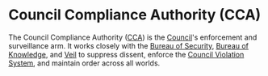 # Council Compliance Authority (CCA)

The Council Compliance Authority ([CCA](/docs/factions/cca.md)) is the [Council](/docs/factions/council.md)'s enforcement and surveillance arm. It works closely with the [Bureau of Security](/docs/factions/bureau-of-security.md), [Bureau of Knowledge](/docs/factions/bureau-of-knowledge.md), and [Veil](/docs/factions/veil.md) to suppress dissent, enforce the [Council Violation System](/docs/law/council-violation-system.md), and maintain order across all worlds.